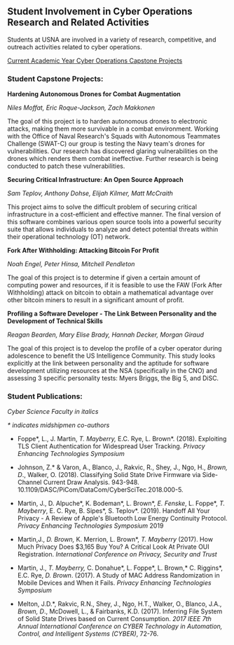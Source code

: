 ## Student Involvement in Cyber Operations Research and Related Activities

Students at USNA are involved in a variety of research, competitive, and outreach activities related to cyber operations.

[Current Academic Year Cyber Operations Capstone Projects](https://docs.google.com/spreadsheets/d/1whhwoYxCtJ0ZMGom_joIoQ8bVApS-B3tso1iy_BNaWE/edit?usp=sharing) 

### Student Capstone Projects:

**Hardening Autonomous Drones for Combat Augmentation**

*Niles Moffat, Eric Roque-Jackson, Zach Makkonen*

The goal of this project is to harden autonomous drones to electronic
attacks, making them more survivable in a combat environment. Working
with the Office of Naval Research's Squads with Autonomous Teammates
Challenge (SWAT-C) our group is testing the Navy team's drones for
vulnerabilities. Our research has discovered glaring vulnerabilities on
the drones which renders them combat ineffective. Further research is
being conducted to patch these vulnerabilities.

**Securing Critical Infrastructure: An Open Source Approach**

*Sam Teplov, Anthony Dohse, Elijah Kilmer, Matt McCraith*

This project aims to solve the difficult problem of securing critical
infrastructure in a cost-efficient and effective manner. The final
version of this software combines various open source tools into a
powerful security suite that allows individuals to analyze and detect
potential threats within their operational technology (OT) network.

**Fork After Withholding: Attacking Bitcoin For Profit**

*Noah Engel, Peter Hinsa, Mitchell Pendleton*

The goal of this project is to determine if given a certain amount of
computing power and resources, if it is feasible to use the FAW (Fork
After Withholding) attack on bitcoin to obtain a mathematical advantage
over other bitcoin miners to result in a significant amount of profit.

**Profiling a Software Developer - The Link Between Personality and the
Development of Technical Skills**

*Reagan Bearden, Mary Elise Brady, Hannah Decker, Morgan Giraud*

The goal of this project is to develop the profile of a cyber operator
during adolescence to benefit the US Intelligence Community. This study
looks explicitly at the link between personality and the aptitude for
software development utilizing resources at the NSA (specifically in the
CNO) and assessing 3 specific personality tests: Myers Briggs, the Big
5, and DiSC.

### Student Publications:

*Cyber Science Faculty in italics*

*\* indicates midshipmen co-authors*

-   Foppe\*, L., J. Martin, *T. Mayberry,* E.C. Rye, L. Brown\*. (2018).
    Exploiting TLS Client Authentication for Widespread User Tracking.
    *Privacy Enhancing Technologies Symposium*

-   Johnson, Z.\* & Varon, A., Blanco, J., Rakvic, R., Shey, J., Ngo,
    H., *Brown, D*., Walker, O. (2018). Classifying Solid State Drive
    Firmware via Side-Channel Current Draw Analysis. 943-948.
    10.1109/DASC/PiCom/DataCom/CyberSciTec.2018.000-5.

-   Martin, J., D. Alpuche\*, K. Bodeman\*, L. Brown\*, *E. Fenske*, L.
    Foppe\*, *T. Mayberry*, E. C. Rye, B. Sipes\*, S. Teplov\*. (2019).
    Handoff All Your Privacy - A Review of Apple's Bluetooth Low Energy
    Continuity Protocol. *Privacy Enhancing Technologies Symposium* 2019

-   Martin,J., *D. Brown,* K. Merrion, L. Brown\*, *T. Mayberry* (2017).
    How Much Privacy Does \$3,165 Buy You? A Critical Look At Private
    OUI Registration. *International Conference on Privacy, Security and
    Trust*

-   Martin, J., *T. Mayberry,* C. Donahue\*, L. Foppe\*, L. Brown,\* C.
    Riggins\*, E.C. Rye, *D. Brown*. (2017). A Study of MAC Address
    Randomization in Mobile Devices and When it Fails. *Privacy
    Enhancing Technologies Symposium*

-   Melton, J.D.\*, Rakvic, R.N., Shey, J., Ngo, H.T., Walker, O.,
    Blanco, J.A., *Brown, D*., McDowell, L., & Fairbanks, K.D. (2017).
    Inferring File System of Solid State Drives based on Current
    Consumption. *2017 IEEE 7th Annual International Conference on CYBER
    Technology in Automation, Control, and Intelligent Systems (CYBER)*,
    72-76.
